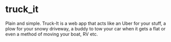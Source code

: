 # truck_it
Plain and simple.
Truck-It is a web app that acts like an Uber for your stuff, a plow for your snowy driveway,
a buddy to tow your car when it gets a flat or even a method of moving your boat, RV etc.
